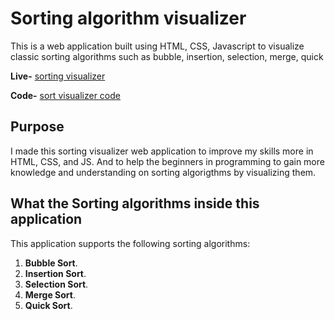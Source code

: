# Sorting algorithm visualizer

This is a web application built using HTML, CSS, Javascript to visualize classic sorting algorithms such as bubble, insertion, selection, merge, quick 

**Live-** [sorting visualizer]()

**Code-** [sort visualizer code]()

## Purpose

I made this sorting visualizer web application to improve my skills more in
HTML, CSS, and JS. And to help the beginners in programming to gain more knowledge and understanding on sorting algorigthms by visualizing them.

## What the Sorting algorithms inside this application

This application supports the following sorting algorithms:

1. **Bubble Sort**.
2. **Insertion Sort**.
3. **Selection Sort**.
4. **Merge Sort**.
5. **Quick Sort**.
